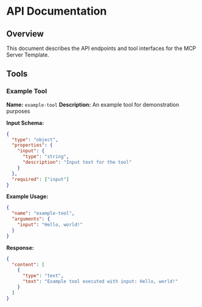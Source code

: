 # API Documentation

## Overview

This document describes the API endpoints and tool interfaces for the MCP Server Template.

## Tools

### Example Tool

**Name:** `example-tool`
**Description:** An example tool for demonstration purposes

**Input Schema:**
```json
{
  "type": "object",
  "properties": {
    "input": {
      "type": "string",
      "description": "Input text for the tool"
    }
  },
  "required": ["input"]
}
```

**Example Usage:**
```json
{
  "name": "example-tool",
  "arguments": {
    "input": "Hello, world!"
  }
}
```

**Response:**
```json
{
  "content": [
    {
      "type": "text",
      "text": "Example tool executed with input: Hello, world!"
    }
  ]
}
```